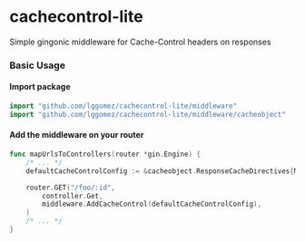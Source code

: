 # cachecontrol-lite
Simple gingonic middleware for Cache-Control headers on responses

### Basic Usage

#### Import package

```go
import "github.com/lggomez/cachecontrol-lite/middleware"
import "github.com/lggomez/cachecontrol-lite/middleware/cacheobject"
```

#### Add the middleware on your router
```go
func mapUrlsToControllers(router *gin.Engine) {
    /* ... */
    defaultCacheControlConfig := &cacheobject.ResponseCacheDirectives{MaxAge: cacheobject.DeltaSeconds(time.Hour * 24)}

    router.GET("/foo/:id",
        controller.Get,
        middleware.AddCacheControl(defaultCacheControlConfig),
    )
    /* ... */
}
```
